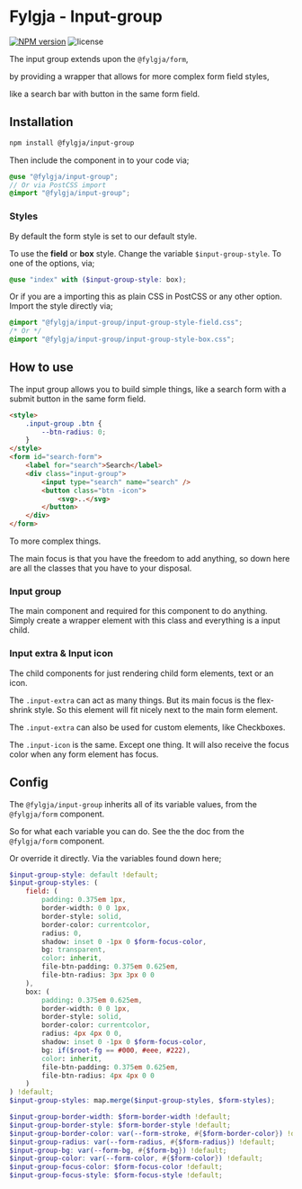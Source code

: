 # Fylgja - Input-group

[![NPM version](https://img.shields.io/npm/v/@fylgja/input-group)](https://www.npmjs.org/package/@fylgja/input-group)
![license](https://img.shields.io/github/license/fylgja/fylgja)

The input group extends upon the `@fylgja/form`, 

by providing a wrapper that allows for more complex form field styles,

like a search bar with button in the same form field.

## Installation

```bash
npm install @fylgja/input-group
```

Then include the component in to your code via;

```scss
@use "@fylgja/input-group";
// Or via PostCSS import
@import "@fylgja/input-group";
```

### Styles

By default the form style is set to our default style.

To use the **field** or **box** style.
Change the variable `$input-group-style`.
To one of the options, via;

```scss
@use "index" with ($input-group-style: box);
```

Or if you are a importing this as plain CSS in PostCSS or any other option.
Import the style directly via;

```css
@import "@fylgja/input-group/input-group-style-field.css";
/* Or */
@import "@fylgja/input-group/input-group-style-box.css";
```

## How to use

The input group allows you to build simple things,
like a search form with a submit button in the same form field.

```html
<style>
    .input-group .btn {
        --btn-radius: 0;
    }
</style>
<form id="search-form">
    <label for="search">Search</label>
    <div class="input-group">
        <input type="search" name="search" />
        <button class="btn -icon">
            <svg>..</svg>
        </button>
    </div>
</form>
```

To more complex things.

The main focus is that you have the freedom to add anything,
so down here are all the classes that you have to your disposal.

### Input group

The main component and required for this component to do anything.
Simply create a wrapper element with this class and everything is a input child.

### Input extra & Input icon

The child components for just rendering child form elements, text or an icon.

The `.input-extra` can act as many things.
But its main focus is the flex-shrink style.
So this element will fit nicely next to the main form element.

The `.input-extra` can also be used for custom elements,
like Checkboxes.

The `.input-icon` is the same.
Except one thing.
It will also receive the focus color when any form element has focus.

## Config

The `@fylgja/input-group` inherits all of its variable values,
from the `@fylgja/form` component.

So for what each variable you can do.
See the the doc from the `@fylgja/form` component.

Or override it directly.
Via the variables found down here;

```scss
$input-group-style: default !default;
$input-group-styles: (
    field: (
        padding: 0.375em 1px,
        border-width: 0 0 1px,
        border-style: solid,
        border-color: currentcolor,
        radius: 0,
        shadow: inset 0 -1px 0 $form-focus-color,
        bg: transparent,
        color: inherit,
        file-btn-padding: 0.375em 0.625em,
        file-btn-radius: 3px 3px 0 0
    ),
    box: (
        padding: 0.375em 0.625em,
        border-width: 0 0 1px,
        border-style: solid,
        border-color: currentcolor,
        radius: 4px 4px 0 0,
        shadow: inset 0 -1px 0 $form-focus-color,
        bg: if($root-fg == #000, #eee, #222),
        color: inherit,
        file-btn-padding: 0.375em 0.625em,
        file-btn-radius: 4px 4px 0 0
    )
) !default;
$input-group-styles: map.merge($input-group-styles, $form-styles);

$input-group-border-width: $form-border-width !default;
$input-group-border-style: $form-border-style !default;
$input-group-border-color: var(--form-stroke, #{$form-border-color}) !default;
$input-group-radius: var(--form-radius, #{$form-radius}) !default;
$input-group-bg: var(--form-bg, #{$form-bg}) !default;
$input-group-color: var(--form-color, #{$form-color}) !default;
$input-group-focus-color: $form-focus-color !default;
$input-group-focus-style: $form-focus-style !default;
```
